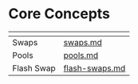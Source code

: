 # Core Concepts



<table data-card-size="large" data-view="cards"><thead><tr><th></th><th data-hidden data-card-target data-type="content-ref"></th></tr></thead><tbody><tr><td>Swaps</td><td><a href="swaps.md">swaps.md</a></td></tr><tr><td>Pools</td><td><a href="pools.md">pools.md</a></td></tr><tr><td>Flash Swap</td><td><a href="flash-swaps.md">flash-swaps.md</a></td></tr></tbody></table>


